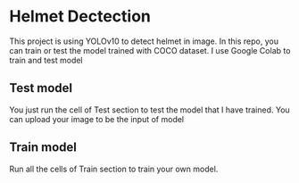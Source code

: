 # Helmet Dectection 
This project is using YOLOv10 to detect helmet in image. In this repo, you can train or test the model trained with COCO dataset. I use Google Colab to train and test model
## Test model
You just run the cell of Test section to test the model that I have trained. You can upload your image to be the input of model
## Train model
Run all the cells of Train section to train your own model. 
  
    
   
   
